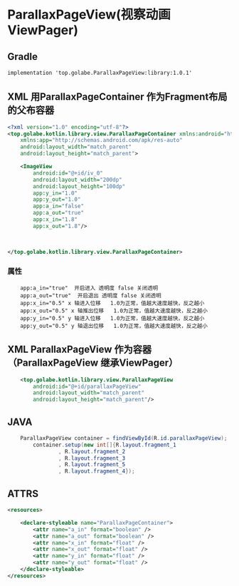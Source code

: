 # ParallaxPageView(视察动画ViewPager)
## Gradle
```xml
implementation 'top.golabe.ParallaxPageView:library:1.0.1'
```

## XML  用ParallaxPageContainer 作为Fragment布局的父布容器
```xml
<?xml version="1.0" encoding="utf-8"?>
<top.golabe.kotlin.library.view.ParallaxPageContainer xmlns:android="http://schemas.android.com/apk/res/android"
    xmlns:app="http://schemas.android.com/apk/res-auto"
    android:layout_width="match_parent"
    android:layout_height="match_parent">

    <ImageView
        android:id="@+id/iv_0"
        android:layout_width="200dp"
        android:layout_height="100dp"
        app:y_in="1.0"
        app:y_out="1.0"
        app:a_in="false"
        app:a_out="true"
        app:x_in="1.8"
        app:x_out="1.8"/>

   

</top.golabe.kotlin.library.view.ParallaxPageContainer>
```

### 属性
        app:a_in="true"  开启进入 透明度 false 关闭透明
        app:a_out="true"  开启退出 透明度 false 关闭透明
        app:x_in="0.5" x 轴进入位移   1.0为正常，值越大速度越快，反之越小
        app:x_out="0.5" x 轴推出位移   1.0为正常，值越大速度越快，反之越小
        app:y_in="0.5" y 轴进入位移   1.0为正常，值越大速度越快，反之越小
        app:y_out="0.5" y 轴退出位移   1.0为正常，值越大速度越快，反之越小


## XML ParallaxPageView 作为容器 （ParallaxPageView 继承ViewPager）
```xml
    <top.golabe.kotlin.library.view.ParallaxPageView
        android:id="@+id/parallaxPageView"
        android:layout_width="match_parent"
        android:layout_height="match_parent"/>
```

## JAVA 

```java
    ParallaxPageView container = findViewById(R.id.parallaxPageView);
        container.setup(new int[]{R.layout.fragment_1
                , R.layout.fragment_2
                , R.layout.fragment_3
                , R.layout.fragment_5
                , R.layout.fragment_4});
```
## ATTRS
```xml
<resources>

    <declare-styleable name="ParallaxPageContainer">
        <attr name="a_in" format="boolean" />
        <attr name="a_out" format="boolean" />
        <attr name="x_in" format="float" />
        <attr name="x_out" format="float" />
        <attr name="y_in" format="float" />
        <attr name="y_out" format="float" />
    </declare-styleable>
</resources>
```



